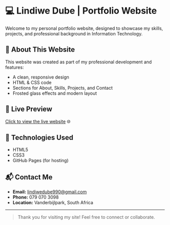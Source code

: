# 💻 Lindiwe Dube | Portfolio Website

Welcome to my personal portfolio website, designed to showcase my skills, projects, and professional background in Information Technology.

## 🌟 About This Website

This website was created as part of my professional development and features:

- A clean, responsive design
- HTML & CSS code
- Sections for About, Skills, Projects, and Contact
- Frosted glass effects and modern layout

## 🚀 Live Preview

[Click to view the live website](https://lindiwetema.github.io/MyWebsite/) 🌐

## 📁 Technologies Used

- HTML5
- CSS3
- GitHub Pages (for hosting)

## 📬 Contact Me

- **Email:** lindiwedube990@gmail.com  
- **Phone:** 079 070 3098  
- **Location:** Vanderbijlpark, South Africa

---

> Thank you for visiting my site! Feel free to connect or collaborate.

